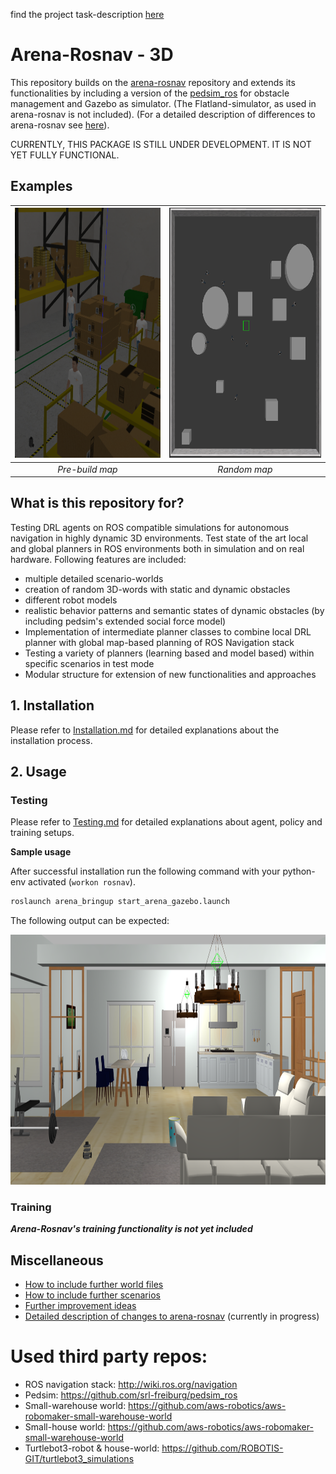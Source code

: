 find the project task-description [here](docs/project_tasks.md)
# Arena-Rosnav - 3D
This repository builds on the [arena-rosnav](https://github.com/ignc-research/arena-rosnav) repository and extends its functionalities by including a version of the [pedsim_ros](https://github.com/eliastreis/pedsim_ros) for obstacle management and Gazebo as simulator. (The Flatland-simulator, as used in arena-rosnav is not included). (For a detailed description of differences to arena-rosnav see [here](docs/project_report.md)).

CURRENTLY, THIS PACKAGE IS STILL UNDER DEVELOPMENT. IT IS NOT YET FULLY FUNCTIONAL.

## Examples
| <img width="400" height="400" src="/img/small_warehouse.png"> | <img width="400" height="400" src="/img/outside.png"> |
|:--:| :--:| 
| *Pre-build map* | *Random map* |


## What is this repository for?
Testing DRL agents on ROS compatible simulations for autonomous navigation in highly dynamic 3D environments. Test state of the art local and global planners in ROS environments both in simulation and on real hardware. Following features are included:

* multiple detailed scenario-worlds 
* creation of random 3D-words with static and dynamic obstacles
* different robot models
* realistic behavior patterns and semantic states of dynamic obstacles (by including pedsim's extended social force model)
* Implementation of intermediate planner classes to combine local DRL planner with global map-based planning of ROS Navigation stack
* Testing a variety of planners (learning based and model based) within specific scenarios in test mode
* Modular structure for extension of new functionalities and approaches


## 1. Installation
Please refer to [Installation.md](docs/Installation.md) for detailed explanations about the installation process.

## 2. Usage

### Testing

Please refer to [Testing.md](docs/Testing.md) for detailed explanations about agent, policy and training setups.

**Sample usage**

After successful installation run the following command with your python-env activated (`workon rosnav`).
```bash
roslaunch arena_bringup start_arena_gazebo.launch
```
The following output can be expected:

<img width="1000" height="400" src="/img/aws_house.png">


### Training
***Arena-Rosnav's training functionality is not yet included***

## Miscellaneous

- [How to include further world files](docs/Miscellaneous.md#How-to-include-further-world-files)
- [How to include further scenarios](docs/Miscellaneous.md#How-to-include-further-scenarios)
- [Further improvement ideas](docs/project_report.md#Open-topics)
- [Detailed description of changes to arena-rosnav](docs/project_report.md) (currently in progress)


# Used third party repos:

* ROS navigation stack: http://wiki.ros.org/navigation
* Pedsim: https://github.com/srl-freiburg/pedsim_ros
* Small-warehouse world: https://github.com/aws-robotics/aws-robomaker-small-warehouse-world
* Small-house world: https://github.com/aws-robotics/aws-robomaker-small-warehouse-world
* Turtlebot3-robot & house-world: https://github.com/ROBOTIS-GIT/turtlebot3_simulations

